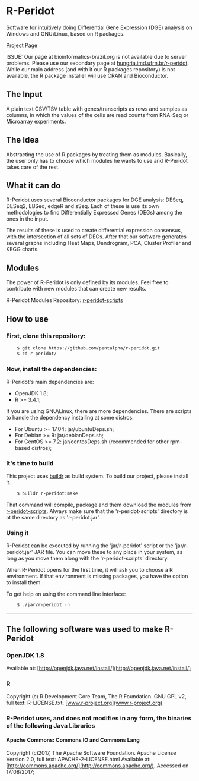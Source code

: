 # R-Peridot
Software for intuitively doing Differential Gene Expression (DGE) analysis on Windows and GNU\Linux, based on R packages.

[Project Page](bioinformatics-brazil.org/r-peridot)

ISSUE: Our page at bioinformatics-brazil.org is not available due to server problems. Please use our secondary page at [hungria.imd.ufrn.br/r-peridot](hungria.imd.ufrn.br/r-peridot). While our main address (and with it our R packages repository) is not available, the R package installer will use CRAN and Bioconductor.

## The Input
A plain text CSV/TSV table with genes/transcripts as rows and samples as columns, in which the values of the cells are read counts from RNA-Seq or Microarray experiments.

## The Idea
Abstracting the use of R packages by treating them as modules. Basically, the user only has to choose which modules he wants to use and R-Peridot takes care of the rest.

## What it can do
R-Peridot uses several Bioconductor packages for DGE analysis: DESeq, DESeq2, EBSeq, edgeR and sSeq. Each of these is use its own methodologies to find Differentially Expressed Genes (DEGs) among the ones in the input. 

The results of these is used to create differential expression consensus, with the intersection of all sets of DEGs. After that our software generates several graphs including Heat Maps, Dendrogram, PCA, Cluster Profiler and KEGG charts.

## Modules
The power of R-Peridot is only defined by its modules. Feel free to contribute with new modules that can create new results.

R-Peridot Modules Repository: [r-peridot-scripts](https://github.com/pentalpha/r-peridot-scripts)

## How to use

### First, clone this repository:

```sh
    $ git clone https://github.com/pentalpha/r-peridot.git
    $ cd r-peridot/
```

### Now, install the dependencies:
R-Peridot's main dependencies are:

- OpenJDK 1.8;
- R >= 3.4.1;

If you are using GNU\Linux, there are more dependencies. There are scripts to handle the dependency installing at some distros:

- For Ubuntu >= 17.04: jar/ubuntuDeps.sh;
- For Debian >= 9: jar/debianDeps.sh;
- For CentOS >= 7.2: jar/centosDeps.sh (recommended for other rpm-based distros);

### It's time to build
This project uses [buildr](https://buildr.apache.org/) as build system. To build our project, please install it.

```sh
    $ buildr r-peridot:make
```

That command will compile, package and them download the modules from [r-peridot-scripts](https://github.com/pentalpha/r-peridot-scripts). Always make sure that the 'r-peridot-scripts' directory is at the same directory as 'r-peridot.jar'.

### Using it
R-Peridot can be executed by running the 'jar/r-peridot' script or the 'jar/r-peridot.jar' JAR file. You can move these to any place in your system, as long as you move them along with the 'r-peridot-scripts' directory.

When R-Peridot opens for the first time, it will ask you to choose a R environment. If that environment is missing packages, you have the option to install them.

To get help on using the command line interface:

```sh
    $ ./jar/r-peridot -h
```

-------------------------------------------------------------

## The following software was used to make R-Peridot

### OpenJDK 1.8
Available at: [http://openjdk.java.net/install/](http://openjdk.java.net/install/)

### R
Copyright (c) R Development Core Team, The R Foundation.
GNU GPL v2, full text: R-LICENSE.txt. 
[www.r-project.org](www.r-project.org)

### R-Peridot uses, and does not modifies in any form, the binaries of the following Java Libraries

#### Apache Commons: Commons IO and Commons Lang
Copyright (c)2017, The Apache Software Foundation.
Apache License Version 2.0, full text: APACHE-2-LICENSE.html
Available at: [http://commons.apache.org/](http://commons.apache.org/). Accessed on 17/08/2017;